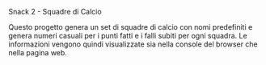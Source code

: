 Snack 2 - Squadre di Calcio

Questo progetto genera un set di squadre di calcio con nomi predefiniti e genera numeri casuali per i punti fatti e i falli subiti per ogni squadra. Le informazioni vengono quindi visualizzate sia nella console del browser che nella pagina web.